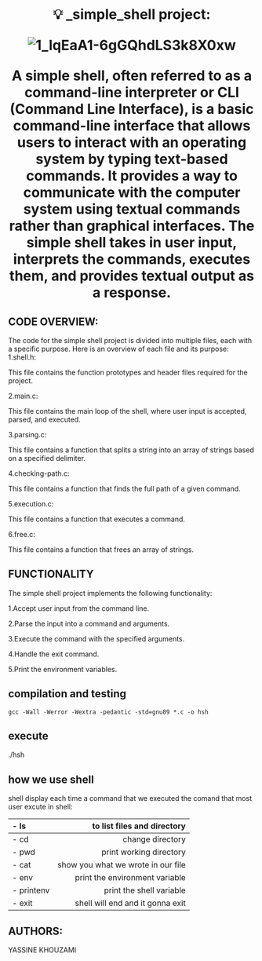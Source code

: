 
<h1 align="center">
    💡 _simple_shell project:
<p align="center">
    </p>

![1_lqEaA1-6gGQhdLS3k8X0xw](https://user-images.githubusercontent.com/31927278/182706961-e087c64e-9d7b-40db-a931-67009dc34089.gif)

A simple shell, often referred to as a command-line interpreter or CLI (Command Line Interface), is a basic command-line interface that allows users to interact with an operating system by typing text-based commands. It provides a way to communicate with the computer system using textual commands rather than graphical interfaces. The simple shell takes in user input, interprets the commands, executes them, and provides textual output as a response.




## CODE OVERVIEW:
The code for the simple shell project is divided into multiple files, each with a specific purpose. Here is an overview of each file and its purpose:
1.shell.h:

This file contains the function prototypes and header files required for the project.

2.main.c:

This file contains the main loop of the shell, where user input is accepted, parsed, and executed.

3.parsing.c:

This file contains a function that splits a string into an array of strings based on a specified delimiter.

4.checking-path.c:

This file contains a function that finds the full path of a given command.

5.execution.c:

This file contains a function that executes a command.

6.free.c:

This file contains a function that frees an array of strings.
## FUNCTIONALITY
The simple shell project implements the following functionality:

1.Accept user input from the command line.

2.Parse the input into a command and arguments.

3.Execute the command with the specified arguments.

4.Handle the exit command.

5.Print the environment variables.
## compilation and testing
```{r mon_bloc, echo = FALSE, WARNING = TRUE}
gcc -Wall -Werror -Wextra -pedantic -std=gnu89 *.c -o hsh
```

## execute
./hsh
## how we use shell
shell display each time a command that we executed the comand that most user excute in shell:

|- ls        |to list files and directory            |
| :--------- | ------------------------------------: |
|- cd        | change directory                      |
|- pwd       | print working directory               |
|- cat       | show you what we wrote in our file    |
|- env       | print the environment variable        |
|- printenv  | print the shell variable              |
|- exit      | shell will end and it gonna exit      |

## AUTHORS:
YASSINE KHOUZAMI